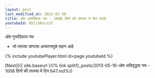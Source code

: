 ```yaml
---
layout: post
last_modified_at: 2021-03-30
title: ओम गुनादिकाय नमः - 1008 दिनों की तपस्या में दिन 648
youtubeId: N5lzSRvLnJI
---
```

 
 
 ओम गुनादिकाय नमः  
 
 -  जो त्याच्या चांगल्या आचरणामुळे महान आहे 
 
  
 
  
 
 
 
 
 
 


{% include youtubePlayer.html id=page.youtubeId %}
 
[Next]({{ site.baseurl }}{% link  split1/_posts/2013-05-16-ओम अतिवृद्धया नमः - 1008 दिनों की तपस्या में दिन 647.md%})
 
